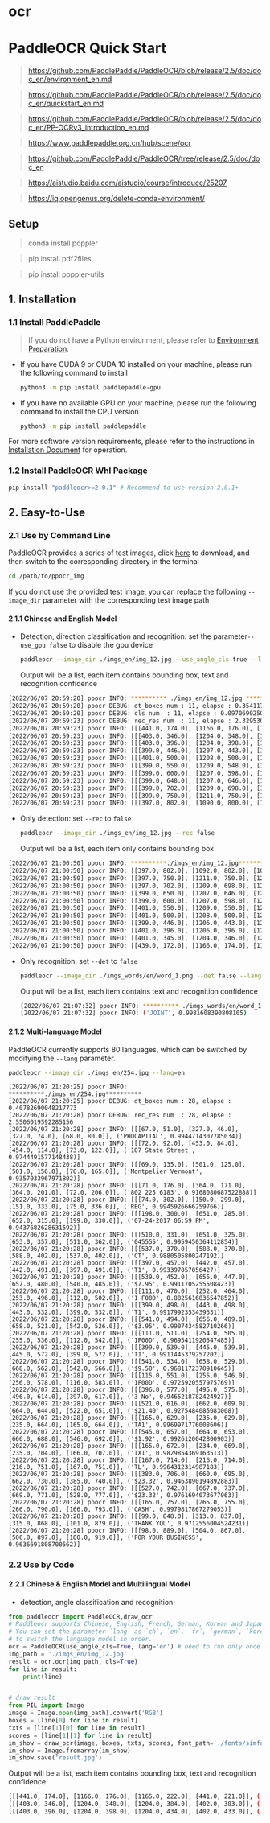# ocr
# PaddleOCR Quick Start
> https://github.com/PaddlePaddle/PaddleOCR/blob/release/2.5/doc/doc_en/environment_en.md

> https://github.com/PaddlePaddle/PaddleOCR/blob/release/2.5/doc/doc_en/quickstart_en.md

> https://github.com/PaddlePaddle/PaddleOCR/blob/release/2.5/doc/doc_en/PP-OCRv3_introduction_en.md

> https://www.paddlepaddle.org.cn/hub/scene/ocr

> https://github.com/PaddlePaddle/PaddleOCR/tree/release/2.5/doc/doc_en

> https://aistudio.baidu.com/aistudio/course/introduce/25207

> https://iq.opengenus.org/delete-conda-environment/

## Setup
> conda install poppler

> pip install pdf2files

> pip install poppler-utils

## 1. Installation

<a name="11-install-paddlepaddle"></a>

### 1.1 Install PaddlePaddle

> If you do not have a Python environment, please refer to [Environment Preparation](./environment_en.md).

- If you have CUDA 9 or CUDA 10 installed on your machine, please run the following command to install

  ```bash
  python3 -m pip install paddlepaddle-gpu
  ```

- If you have no available GPU on your machine, please run the following command to install the CPU version

  ```bash
  python3 -m pip install paddlepaddle
  ```

For more software version requirements, please refer to the instructions in [Installation Document](https://www.paddlepaddle.org.cn/install/quick) for operation.

<a name="12-install-paddleocr-whl-package"></a>

### 1.2 Install PaddleOCR Whl Package

```bash
pip install "paddleocr>=2.0.1" # Recommend to use version 2.0.1+
```


## 2. Easy-to-Use

<a name="21-use-by-command-line"></a>

### 2.1 Use by Command Line

PaddleOCR provides a series of test images, click [here](https://paddleocr.bj.bcebos.com/dygraph_v2.1/ppocr_img.zip) to download, and then switch to the corresponding directory in the terminal

```bash
cd /path/to/ppocr_img
```

If you do not use the provided test image, you can replace the following `--image_dir` parameter with the corresponding test image path

<a name="211-english-and-chinese-model"></a>

#### 2.1.1 Chinese and English Model
* Detection, direction classification and recognition: set the parameter`--use_gpu false` to disable the gpu device

  ```bash
  paddleocr --image_dir ./imgs_en/img_12.jpg --use_angle_cls true --lang en --use_gpu false
  ```

  Output will be a list, each item contains bounding box, text and recognition confidence

```bash
[2022/06/07 20:59:20] ppocr INFO: ********** ./imgs_en/img_12.jpg **********
[2022/06/07 20:59:20] ppocr DEBUG: dt_boxes num : 11, elapse : 0.35411715507507324
[2022/06/07 20:59:20] ppocr DEBUG: cls num  : 11, elapse : 0.09706902503967285
[2022/06/07 20:59:23] ppocr DEBUG: rec_res num  : 11, elapse : 2.3295300006866455
[2022/06/07 20:59:23] ppocr INFO: [[[441.0, 174.0], [1166.0, 176.0], [1165.0, 222.0], [441.0, 221.0]], ('ACKNOWLEDGEMENTS', 0.9971134662628174)]
[2022/06/07 20:59:23] ppocr INFO: [[[403.0, 346.0], [1204.0, 348.0], [1204.0, 384.0], [402.0, 383.0]], ('We would like to thank all the designers and', 0.9761400818824768)]
[2022/06/07 20:59:23] ppocr INFO: [[[403.0, 396.0], [1204.0, 398.0], [1204.0, 434.0], [402.0, 433.0]], ('contributors who have been involved in the', 0.9791957139968872)]
[2022/06/07 20:59:23] ppocr INFO: [[[399.0, 446.0], [1207.0, 443.0], [1208.0, 484.0], [399.0, 488.0]], ('production of this book; their contributions', 0.9889591336250305)]
[2022/06/07 20:59:23] ppocr INFO: [[[401.0, 500.0], [1208.0, 500.0], [1208.0, 534.0], [401.0, 534.0]], ('have been indispensable to its creation. We', 0.9555092453956604)]
[2022/06/07 20:59:23] ppocr INFO: [[[399.0, 550.0], [1209.0, 548.0], [1209.0, 583.0], [399.0, 584.0]], ('would also like to express our gratitude to all', 0.9905332922935486)]
[2022/06/07 20:59:23] ppocr INFO: [[[399.0, 600.0], [1207.0, 598.0], [1208.0, 634.0], [399.0, 636.0]], ('the producers for their invaluable opinions', 0.9781714081764221)]
[2022/06/07 20:59:23] ppocr INFO: [[[399.0, 648.0], [1207.0, 646.0], [1208.0, 686.0], [399.0, 688.0]], ('and assistance throughout this project. And to', 0.9883645176887512)]
[2022/06/07 20:59:23] ppocr INFO: [[[399.0, 702.0], [1209.0, 698.0], [1209.0, 734.0], [399.0, 738.0]], ('the many others whose names are not credited', 0.9579494595527649)]
[2022/06/07 20:59:23] ppocr INFO: [[[399.0, 750.0], [1211.0, 750.0], [1211.0, 789.0], [399.0, 789.0]], ('but have made specific input in this book, we', 0.9702867865562439)]
[2022/06/07 20:59:23] ppocr INFO: [[[397.0, 802.0], [1090.0, 800.0], [1090.0, 839.0], [397.0, 841.0]], ('thank you for your continuous support.', 0.9978145956993103)]
```

* Only detection: set `--rec` to `false`

  ```bash
  paddleocr --image_dir ./imgs_en/img_12.jpg --rec false
  ```

  Output will be a list, each item only contains bounding box

```bash
[2022/06/07 21:00:50] ppocr INFO: **********./imgs_en/img_12.jpg**********
[2022/06/07 21:00:50] ppocr INFO: [[397.0, 802.0], [1092.0, 802.0], [1092.0, 841.0], [397.0, 841.0]]
[2022/06/07 21:00:50] ppocr INFO: [[397.0, 750.0], [1211.0, 750.0], [1211.0, 789.0], [397.0, 789.0]]
[2022/06/07 21:00:50] ppocr INFO: [[397.0, 702.0], [1209.0, 698.0], [1209.0, 734.0], [397.0, 738.0]]
[2022/06/07 21:00:50] ppocr INFO: [[399.0, 650.0], [1207.0, 646.0], [1208.0, 686.0], [399.0, 690.0]]
[2022/06/07 21:00:50] ppocr INFO: [[399.0, 600.0], [1207.0, 598.0], [1208.0, 634.0], [399.0, 636.0]]
[2022/06/07 21:00:50] ppocr INFO: [[401.0, 550.0], [1209.0, 550.0], [1209.0, 584.0], [401.0, 584.0]]
[2022/06/07 21:00:50] ppocr INFO: [[401.0, 500.0], [1208.0, 500.0], [1208.0, 534.0], [401.0, 534.0]]
[2022/06/07 21:00:50] ppocr INFO: [[399.0, 446.0], [1206.0, 443.0], [1206.0, 484.0], [399.0, 488.0]]
[2022/06/07 21:00:50] ppocr INFO: [[401.0, 396.0], [1206.0, 396.0], [1206.0, 436.0], [401.0, 436.0]]
[2022/06/07 21:00:50] ppocr INFO: [[401.0, 345.0], [1204.0, 346.0], [1204.0, 386.0], [401.0, 384.0]]
[2022/06/07 21:00:50] ppocr INFO: [[439.0, 172.0], [1166.0, 174.0], [1165.0, 222.0], [439.0, 221.0]]
```

* Only recognition: set `--det` to `false`

  ```bash
  paddleocr --image_dir ./imgs_words/en/word_1.png --det false --lang en
  ```

  Output will be a list, each item contains text and recognition confidence

  ```bash
  [2022/06/07 21:07:32] ppocr INFO: ********** ./imgs_words/en/word_1.png **********
  [2022/06/07 21:07:32] ppocr INFO: ('JOINT', 0.9981608390808105)
  ```

#### 2.1.2 Multi-language Model

PaddleOCR currently supports 80 languages, which can be switched by modifying the `--lang` parameter.

``` bash
paddleocr --image_dir ./imgs_en/254.jpg --lang=en
```

```text
[2022/06/07 21:20:25] ppocr INFO: **********./imgs_en/254.jpg**********
[2022/06/07 21:20:25] ppocr DEBUG: dt_boxes num : 28, elapse : 0.40782690048217773
[2022/06/07 21:20:28] ppocr DEBUG: rec_res num  : 28, elapse : 2.5506019592285156
[2022/06/07 21:20:28] ppocr INFO: [[[67.0, 51.0], [327.0, 46.0], [327.0, 74.0], [68.0, 80.0]], ('PHOCAPITAL', 0.9944714307785034)]
[2022/06/07 21:20:28] ppocr INFO: [[[72.0, 92.0], [453.0, 84.0], [454.0, 114.0], [73.0, 122.0]], ('107 State Street', 0.9744491577148438)]
[2022/06/07 21:20:28] ppocr INFO: [[[69.0, 135.0], [501.0, 125.0], [501.0, 156.0], [70.0, 165.0]], ('Montpelier Vermont', 0.9357033967971802)]
[2022/06/07 21:20:28] ppocr INFO: [[[71.0, 176.0], [364.0, 171.0], [364.0, 201.0], [72.0, 206.0]], ('802 225 6183', 0.9168080687522888)]
[2022/06/07 21:20:28] ppocr INFO: [[[74.0, 302.0], [150.0, 299.0], [151.0, 333.0], [75.0, 336.0]], ('REG', 0.9945926666259766)]
[2022/06/07 21:20:28] ppocr INFO: [[[198.0, 300.0], [651.0, 285.0], [652.0, 315.0], [199.0, 330.0]], ('07-24-2017 06:59 PM', 0.9437682628631592)]
[2022/06/07 21:20:28] ppocr INFO: [[[510.0, 331.0], [651.0, 325.0], [653.0, 357.0], [511.0, 362.0]], ('045555', 0.9959450364112854)]
[2022/06/07 21:20:28] ppocr INFO: [[[537.0, 370.0], [588.0, 370.0], [588.0, 402.0], [537.0, 402.0]], ('CT', 0.9880505800247192)]
[2022/06/07 21:20:28] ppocr INFO: [[[397.0, 457.0], [442.0, 457.0], [442.0, 491.0], [397.0, 491.0]], ('T1', 0.993397057056427)]
[2022/06/07 21:20:28] ppocr INFO: [[[539.0, 452.0], [655.0, 447.0], [657.0, 480.0], [540.0, 485.0]], ('$7.95', 0.9911705255508423)]
[2022/06/07 21:20:28] ppocr INFO: [[[111.0, 470.0], [252.0, 464.0], [253.0, 496.0], [112.0, 502.0]], ('1 F00D', 0.8825616836547852)]
[2022/06/07 21:20:28] ppocr INFO: [[[399.0, 498.0], [443.0, 498.0], [443.0, 532.0], [399.0, 532.0]], ('T1', 0.9917992353439331)]
[2022/06/07 21:20:28] ppocr INFO: [[[541.0, 494.0], [656.0, 489.0], [658.0, 521.0], [542.0, 526.0]], ('$3.95', 0.9907434582710266)]
[2022/06/07 21:20:28] ppocr INFO: [[[111.0, 511.0], [254.0, 505.0], [255.0, 536.0], [112.0, 542.0]], ('1F00D', 0.9695411920547485)]
[2022/06/07 21:20:28] ppocr INFO: [[[399.0, 539.0], [445.0, 539.0], [445.0, 572.0], [399.0, 572.0]], ('T1', 0.9911445379257202)]
[2022/06/07 21:20:28] ppocr INFO: [[[541.0, 534.0], [658.0, 529.0], [660.0, 562.0], [542.0, 566.0]], ('$9.50', 0.9681172370910645)]
[2022/06/07 21:20:28] ppocr INFO: [[[115.0, 551.0], [255.0, 546.0], [256.0, 578.0], [116.0, 583.0]], ('1F00D', 0.9725920557975769)]
[2022/06/07 21:20:28] ppocr INFO: [[[396.0, 577.0], [495.0, 575.0], [496.0, 614.0], [397.0, 617.0]], ('3 No', 0.9465218782424927)]
[2022/06/07 21:20:28] ppocr INFO: [[[521.0, 616.0], [662.0, 609.0], [664.0, 644.0], [522.0, 651.0]], ('$21.40', 0.9275484085083008)]
[2022/06/07 21:20:28] ppocr INFO: [[[165.0, 629.0], [235.0, 629.0], [235.0, 664.0], [165.0, 664.0]], ('TA1', 0.9969971776008606)]
[2022/06/07 21:20:28] ppocr INFO: [[[545.0, 657.0], [664.0, 653.0], [666.0, 688.0], [546.0, 692.0]], ('$1.92', 0.9926120042800903)]
[2022/06/07 21:20:28] ppocr INFO: [[[165.0, 672.0], [234.0, 669.0], [235.0, 704.0], [166.0, 707.0]], ('TX1', 0.9829854369163513)]
[2022/06/07 21:20:28] ppocr INFO: [[[167.0, 714.0], [216.0, 714.0], [216.0, 751.0], [167.0, 751.0]], ('TL', 0.9964312314987183)]
[2022/06/07 21:20:28] ppocr INFO: [[[383.0, 706.0], [660.0, 695.0], [662.0, 730.0], [385.0, 740.0]], ('$23.32', 0.9463890194892883)]
[2022/06/07 21:20:28] ppocr INFO: [[[527.0, 742.0], [667.0, 737.0], [669.0, 771.0], [528.0, 777.0]], ('$23.32', 0.9761694073677063)]
[2022/06/07 21:20:28] ppocr INFO: [[[165.0, 757.0], [265.0, 755.0], [266.0, 790.0], [166.0, 793.0]], ('CASH', 0.9979817867279053)]
[2022/06/07 21:20:28] ppocr INFO: [[[99.0, 848.0], [313.0, 837.0], [315.0, 868.0], [101.0, 879.0]], ('THANK YOU', 0.9712556004524231)]
[2022/06/07 21:20:28] ppocr INFO: [[[98.0, 889.0], [504.0, 867.0], [506.0, 897.0], [100.0, 919.0]], ('FOR YOUR BUSINESS', 0.9636691808700562)]
```

### 2.2 Use by Code
<a name="221-chinese---english-model-and-multilingual-model"></a>

#### 2.2.1 Chinese & English Model and Multilingual Model

* detection, angle classification and recognition:

```python
from paddleocr import PaddleOCR,draw_ocr
# Paddleocr supports Chinese, English, French, German, Korean and Japanese.
# You can set the parameter `lang` as `ch`, `en`, `fr`, `german`, `korean`, `japan`
# to switch the language model in order.
ocr = PaddleOCR(use_angle_cls=True, lang='en') # need to run only once to download and load model into memory
img_path = './imgs_en/img_12.jpg'
result = ocr.ocr(img_path, cls=True)
for line in result:
    print(line)


# draw result
from PIL import Image
image = Image.open(img_path).convert('RGB')
boxes = [line[0] for line in result]
txts = [line[1][0] for line in result]
scores = [line[1][1] for line in result]
im_show = draw_ocr(image, boxes, txts, scores, font_path='./fonts/simfang.ttf')
im_show = Image.fromarray(im_show)
im_show.save('result.jpg')
```

Output will be a list, each item contains bounding box, text and recognition confidence

```bash
[[[441.0, 174.0], [1166.0, 176.0], [1165.0, 222.0], [441.0, 221.0]], ('ACKNOWLEDGEMENTS', 0.9971134662628174)]
[[[403.0, 346.0], [1204.0, 348.0], [1204.0, 384.0], [402.0, 383.0]], ('We would like to thank all the designers and', 0.9761400818824768)]
[[[403.0, 396.0], [1204.0, 398.0], [1204.0, 434.0], [402.0, 433.0]], ('contributors who have been involved in the', 0.9791957139968872)]
```